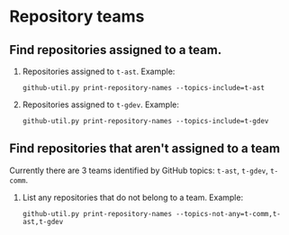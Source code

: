 # Repository teams


## Find repositories assigned to a team.

1. Repositories assigned to `t-ast`.
   Example:

    ```console
    github-util.py print-repository-names --topics-include=t-ast
    ```

1. Repositories assigned to `t-gdev`.
   Example:

    ```console
    github-util.py print-repository-names --topics-include=t-gdev
    ```

## Find repositories that aren't assigned to a team

Currently there are 3 teams identified by GitHub topics:  `t-ast`, `t-gdev`, `t-comm`.

1. List any repositories that do not belong to a team.
   Example:

    ```console
    github-util.py print-repository-names --topics-not-any=t-comm,t-ast,t-gdev
    ```